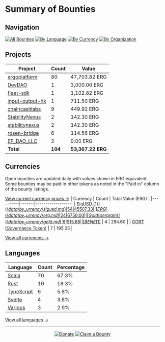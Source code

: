 <!-- GENERATED FILE - DO NOT EDIT DIRECTLY -->
<!-- Generated on: 2025-04-09 01:45:55 -->

# Summary of Bounties

## Navigation

[![All Bounties](https://img.shields.io/badge/All%20Bounties-104-blue)](/data/all.md) [![By Language](https://img.shields.io/badge/By%20Language-7-green)](/data/summary.md#languages) [![By Currency](https://img.shields.io/badge/By%20Currency-7-yellow)](/data/summary.md#currencies) [![By Organization](https://img.shields.io/badge/By%20Organization-9-orange)](/data/summary.md#projects)

## Projects

| Project | Count | Value |
|----------|-------|-------|
| [ergoplatform](/data/by_org/ergoplatform.md) | 80 | 47,703.82 ERG |
| [DevDAO](/data/by_org/devdao.md) | 1 | 3,000.00 ERG |
| [fleet-sdk](/data/by_org/fleet-sdk.md) | 1 | 1,102.82 ERG |
| [input-output-hk](/data/by_org/input-output-hk.md) | 1 | 711.50 ERG |
| [chaincashlabs](/data/by_org/chaincashlabs.md) | 9 | 449.92 ERG |
| [StabilityNexus](/data/by_org/stabilitynexus.md) | 2 | 142.30 ERG |
| [stabilitynexus](/data/by_org/stabilitynexus.md) | 2 | 142.30 ERG |
| [rosen-bridge](/data/by_org/rosen-bridge.md) | 6 | 114.56 ERG |
| [EF_DAO_LLC](/data/by_org/ef_dao_llc.md) | 2 | 0.00 ERG |
| **Total** | **104** | **53,367.22 ERG** |

## Currencies

Open bounties are updated daily with values shown in ERG equivalent. Some bounties may be paid in other tokens as noted in the "Paid in" column of the bounty listings.

[View current currency prices →](/data/currency_prices.md)
| Currency | Count | Total Value (ERG) |
|----------|-------|------------------|
| [SigUSD ($1)](/data/by_currency/sigusd.md) | 54 | 45507.33 |
| [ERG](/data/by_currency/erg.md) | 24 | 6750.00 |
| [Gold (per gram)](/data/by_currency/gold.md) | 6 | 515.68 |
| [BENE ($1)](/data/by_currency/bene.md) | 4 | 284.60 |
| [GORT (Governance Token)](/data/by_currency/gort.md) | 7 | 195.05 |

[View all currencies →](/data/by_currency/)

## Languages

| Language | Count | Percentage |
|----------|-------|------------|
| [Scala](/data/by_language/scala.md) | 70 | 67.3% |
| [Rust](/data/by_language/rust.md) | 19 | 18.3% |
| [TypeScript](/data/by_language/typescript.md) | 6 | 5.8% |
| [Svelte](/data/by_language/svelte.md) | 4 | 3.8% |
| [Various](/data/by_language/various.md) | 3 | 2.9% |

[View all languages →](/data/by_language/)



---

<div align="center">
  <p>
    <a href="../docs/donate.md"><img src="https://img.shields.io/badge/❤️%20Donate-F44336" alt="Donate"></a>
    <a href="../docs/bounty-submission-guide.md#reserving-a-bounty"><img src="https://img.shields.io/badge/🔒%20How%20To%20Claim-4CAF50" alt="Claim a Bounty"></a>
  </p>
</div>


<!-- END OF GENERATED CONTENT -->

